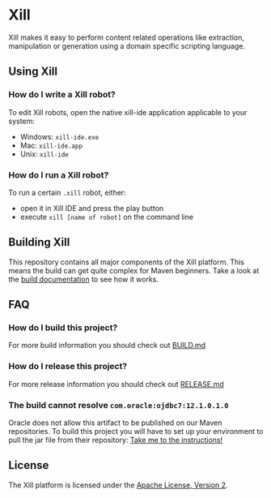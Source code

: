 Xill
====

Xill makes it easy to perform content related operations like extraction,
manipulation or generation using a domain specific scripting language.

Using Xill
----------

### How do I write a Xill robot?

To edit Xill robots, open the native xill-ide application applicable to your
system:

* Windows: `xill-ide.exe`
* Mac: `xill-ide.app`
* Unix: `xill-ide`

### How do I run a Xill robot?

To run a certain `.xill` robot, either:

* open it in Xill IDE and press the play button
* execute `xill [name of robot]` on the command line

Building Xill
-------------
This repository contains all major components of the Xill platform. This
means the build can get quite complex for Maven beginners.
Take a look at the [build documentation](BUILD.md) to see how it works.

FAQ
---

### How do I build this project?

For more build information you should check out [BUILD.md](BUILD.md)

### How do I release this project?

For more release information you should check out [RELEASE.md](RELEASE.md)

### The build cannot resolve `com.oracle:ojdbc7:12.1.0.1.0`

Oracle does not allow this artifact to be published on our Maven repositories.
To build this project you will have to set up your environment to pull the
jar file from their repository: [Take me to the instructions!](http://docs.oracle.com/middleware/1213/core/MAVEN/config_maven_repo.htm#MAVEN9017)

License
-------
The Xill platform is licensed under the [Apache License, Version 2](LICENSE).


